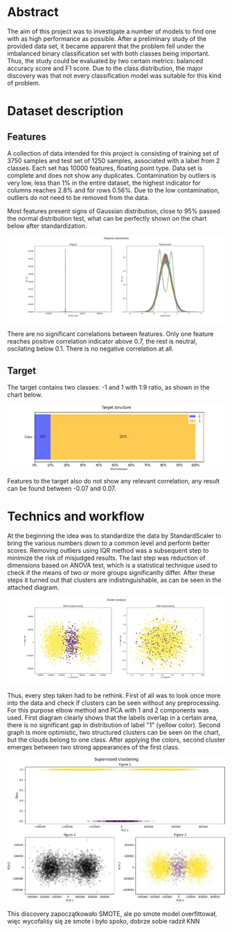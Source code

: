 # Abstract

The aim of this project was to investigate a number of models to find one with as high performance as possible. After a preliminary study of the provided data set, it became apparent that the problem fell under the imbalanced binary classification set with both classes being important. Thus, the study could be evaluated by two certain metrics: balanced accuracy score and F1 score. Due to the class distribution, the major discovery was that not every classification model was suitable for this kind of problem.

# Dataset description

## Features

A collection of data intended for this project is consisting of training set of 3750 samples and test set of 1250 samples, associated with a label from 2 classes. Each set has 10000 features, floating point type. Data set is complete and does not show any duplicates. Contamination by outliers is very low, less than 1% in the entire dataset, the highest indicator for columns reaches 2.8% and for rows 0.56%. Due to the low contamination, outliers do not need to be removed from the data.

Most features present signs of Gaussian distribution, close to 95% passed the normal distribution test, what can be perfectly shown on the chart below after standardization. 

![Feature distribution](figures/feature_distribution.jpg "Feature distribution")

There are no significant correlations between features. Only one feature reaches positive correlation indicator above 0.7, the rest is neutral, oscilating below 0.1. There is no negative correlation at all.

## Target

The target contains two classes: -1 and 1 with 1:9 ratio, as shown in the chart below.

![Class distribution](figures/target_distribution.jpg "Class distribution")  

Features to the target also do not show any relevant correlation, any result can be found between -0.07 and 0.07.

# Technics and workflow

At the beginning the idea was to standardize the data by StandardScaler to bring the various numbers down to a common level and perform better scores. Removing outliers using IQR method was a subsequent step to minimize the risk of misjudged results. The last step was reduction of dimensions based on ANOVA test, which is a statistical technique used to check if the means of two or more groups significanlty differ. After these steps it turned out that clusters are indistinguishable, as can be seen in the attached diagram.

![Cluster analysis](figures/cluster_analysis.jpg "Cluster analysis")  

Thus, every step taken had to be rethink. First of all was to look once more into the data and check if clusters can be seen without any preprocessing. For this purpose elbow method and PCA with 1 and 2 components was used. First diagram clearly shows that the labels overlap in a certain area, there is no significant gap in distribution of label "1" (yellow color). Second graph is more optimistic, two structured clusters can be seen on the chart, but the clouds belong to one class. After applying the colors, second cluster emerges between two strong appearances of the first class. 

![Supervised clustering](figures/clustering.jpg "Supervised clustering")  

This discovery zapoczątkowało SMOTE, ale po smote model overfittował, więc wycofaliśy się ze smote i było spoko, dobrze sobie radził KNN 